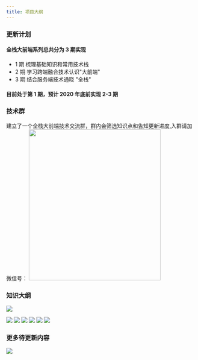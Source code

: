 ```yaml
---
title: 项目大纲
---
```


### 更新计划

#### 全栈大前端系列总共分为 3 期实现

- 1 期 梳理基础知识和常用技术栈
- 2 期 学习跨端融合技术认识"大前端"
- 3 期 结合服务端技术通晓 "全栈"

#### 目前处于第 1 期，预计 2020 年底前实现 2-3 期

### 技术群

建立了一个全栈大前端技术交流群，群内会筛选知识点和告知更新进度,入群请加微信号：
<img src="/wchat.jpeg" width="350" height="400">

### 知识大纲

![](/outline.png)

![](https://vp-blog-img.oss-cn-shanghai.aliyuncs.com/MindMaping/JavaScript.png)
![](https://vp-blog-img.oss-cn-shanghai.aliyuncs.com/MindMaping/Nuxt%20%281%29.png)
![](https://vp-blog-img.oss-cn-shanghai.aliyuncs.com/MindMaping/Vue%E6%A0%B8%E5%BF%83%E7%94%A8%E6%B3%95.png)
![](https://vp-blog-img.oss-cn-shanghai.aliyuncs.com/MindMaping/Webpack.png)
![](https://vp-blog-img.oss-cn-shanghai.aliyuncs.com/MindMaping/%E5%89%8D%E7%AB%AF%E5%AE%89%E5%85%A8.png)
![](https://vp-blog-img.oss-cn-shanghai.aliyuncs.com/MindMaping/%E9%AA%A8%E6%9E%B6%E5%B1%8F%E6%96%B9%E6%A1%88.png)

### 更多待更新内容
![](https://vp-blog-img.oss-cn-shanghai.aliyuncs.com/MindMaping/00-%E7%9B%AE%E5%BD%95-%E5%A4%A7%E5%89%8D%E7%AB%AF.jpg)
